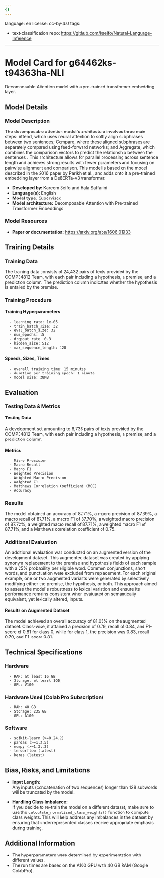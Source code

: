 ```yaml
---
{}
---
```

language: en
license: cc-by-4.0
tags:
- text-classification
repo: https://github.com/kseifo/Natural-Language-Inference

---

# Model Card for g64462ks-t94363ha-NLI

<!-- Provide a quick summary of what the model is/does. -->

Decomposable Attention model with a pre-trained transformer embedding layer.


## Model Details

### Model Description

<!-- Provide a longer summary of what this model is. -->

The decomposable attention model's architecture involves three main steps: Attend, which uses neural attention to softly align subphrases between two sentences; Compare, where these aligned subphrases are separately compared using feed-forward networks; and Aggregate, which combines the comparison vectors to predict the relationship between the sentences
. This architecture allows for parallel processing across sentence length and achieves strong results with fewer parameters and focusing on pairwise alignment and comparison. This model is based on the model described in the 2016 paper by Parikh et al., and adds onto it a pre-trained embedding layer from a DeBERTa-v3 transformer.

- **Developed by:** Kareem Seifo and Hala Saffarini
- **Language(s):** English
- **Model type:** Supervised
- **Model architecture:** Decomposable Attention with Pre-trained Transformer Embeddings

### Model Resources

<!-- Provide links where applicable. -->

- **Paper or documentation:** https://arxiv.org/abs/1606.01933

## Training Details

### Training Data

<!-- This is a short stub of information on the training data that was used, and documentation related to data pre-processing or additional filtering (if applicable). -->

The training data consists of 24,432 pairs of texts provided by the COMP34812 Team, with each pair including a hypothesis, a premise, and a prediction column. The prediction column indicates whether the hypothesis is entailed by the premise.

### Training Procedure

<!-- This relates heavily to the Technical Specifications. Content here should link to that section when it is relevant to the training procedure. -->

#### Training Hyperparameters

<!-- This is a summary of the values of hyperparameters used in training the model. -->


      - learning_rate: 1e-05
      - train_batch_size: 32
      - eval_batch_size: 32
      - num_epochs: 15
      - dropout_rate: 0.3
      - hidden_size: 512
      - max_sequence_length: 128

#### Speeds, Sizes, Times

<!-- This section provides information about how roughly how long it takes to train the model and the size of the resulting model. -->


      - overall training time: 15 minutes
      - duration per training epoch: 1 minute
      - model size: 28MB

## Evaluation

<!-- This section describes the evaluation protocols and provides the results. -->

### Testing Data & Metrics

#### Testing Data

<!-- This should describe any evaluation data used (e.g., the development/validation set provided). -->

A development set amounting to 6,736 pairs of texts provided by the COMP34812 Team, with each pair including a hypothesis, a premise, and a prediction column.


#### Metrics

<!-- These are the evaluation metrics being used. -->


      - Micro Precision
      - Macro Recall
      - Macro F1 
      - Weighted Precision
      - Weighted Macro Precision
      - Weighted F1
      - Matthews Correlation Coefficient (MCC)
      - Accuracy

### Results

The model obtained an accuracy of 87.71%, a macro precision of 87.69%, a macro recall of 87.71%, a macro F1 of 87.70%, a weighted macro precision of 87.72%, a weighted macro recall of 87.71%, a weighted macro F1 of 87.71%, and a Matthews correlation coefficient of 0.75.

### Additional Evaluation
An additional evaluation was conducted on an augmented version of the development dataset. This augmented dataset was created by applying synonym replacement to the premise and hypothesis fields of each sample with a 25% probability per eligible word. Common conjunctions, short words, and punctuation were excluded from replacement. For each original example, one or two augmented variants were generated by selectively modifying either the premise, the hypothesis, or both. This approach aimed to assess the model's robustness to lexical variation and ensure its performance remains consistent when evaluated on semantically equivalent, yet lexically altered, inputs.

#### Results on Augmented Dataset
The model achieved an overall accuracy of 81.05% on the augmented dataset. Class-wise, it attained a precision of 0.79, recall of 0.84, and F1-score of 0.81 for class 0, while for class 1, the precision was 0.83, recall 0.79, and F1-score 0.81.

## Technical Specifications

### Hardware


      - RAM: at least 16 GB
      - Storage: at least 1GB,
      - GPU: V100

### Hardware Used (Colab Pro Subscription)
      - RAM: 40 GB
      - Storage: 235 GB
      - GPU: A100

### Software


      - scikit-learn (>=0.24.2)
      - pandas (>=1.3.5)
      - numpy (>=1.21.2)
      - tensorflow (latest)
      - keras (latest)
      

## Bias, Risks, and Limitations

<!-- This section is meant to convey both technical and sociotechnical limitations. -->

- **Input Length:**  
  Any inputs (concatenation of two sequences) longer than 128 subwords will be truncated by the model.

- **Handling Class Imbalance:**  
  If you decide to re-train the model on a different dataset, make sure to use the `calculate_normalized_class_weights()` function to compute class weights. This will help address any imbalances in the dataset by ensuring that underrepresented classes receive appropriate emphasis during training.

## Additional Information

<!-- Any other information that would be useful for other people to know. -->
  - The hyperparameters were determined by experimentation with different values.
  - The run times are based on the A100 GPU with 40 GB RAM (Google ColabPro).
